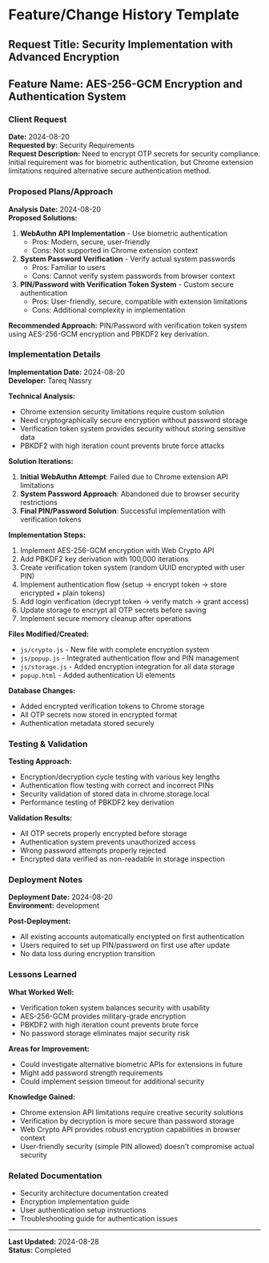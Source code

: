 # Feature/Change History Template

## Request Title: Security Implementation with Advanced Encryption

## Feature Name: AES-256-GCM Encryption and Authentication System

### Client Request
**Date:** 2024-08-20  
**Requested by:** Security Requirements  
**Request Description:**
Need to encrypt OTP secrets for security compliance. Initial requirement was for biometric authentication, but Chrome extension limitations required alternative secure authentication method.

### Proposed Plans/Approach
**Analysis Date:** 2024-08-20  
**Proposed Solutions:**
1. **WebAuthn API Implementation** - Use biometric authentication
   - Pros: Modern, secure, user-friendly
   - Cons: Not supported in Chrome extension context
2. **System Password Verification** - Verify actual system passwords
   - Pros: Familiar to users
   - Cons: Cannot verify system passwords from browser context
3. **PIN/Password with Verification Token System** - Custom secure authentication
   - Pros: User-friendly, secure, compatible with extension limitations
   - Cons: Additional complexity in implementation

**Recommended Approach:**
PIN/Password with verification token system using AES-256-GCM encryption and PBKDF2 key derivation.

### Implementation Details
**Implementation Date:** 2024-08-20  
**Developer:** Tareq Nassry  

**Technical Analysis:**
- Chrome extension security limitations require custom solution
- Need cryptographically secure encryption without password storage
- Verification token system provides security without storing sensitive data
- PBKDF2 with high iteration count prevents brute force attacks

**Solution Iterations:**
1. **Initial WebAuthn Attempt**: Failed due to Chrome extension API limitations
2. **System Password Approach**: Abandoned due to browser security restrictions
3. **Final PIN/Password Solution**: Successful implementation with verification tokens

**Implementation Steps:**
1. Implement AES-256-GCM encryption with Web Crypto API
2. Add PBKDF2 key derivation with 100,000 iterations
3. Create verification token system (random UUID encrypted with user PIN)
4. Implement authentication flow (setup → encrypt token → store encrypted + plain tokens)
5. Add login verification (decrypt token → verify match → grant access)
6. Update storage to encrypt all OTP secrets before saving
7. Implement secure memory cleanup after operations

**Files Modified/Created:**
- `js/crypto.js` - New file with complete encryption system
- `js/popup.js` - Integrated authentication flow and PIN management
- `js/storage.js` - Added encryption integration for all data storage
- `popup.html` - Added authentication UI elements

**Database Changes:**
- Added encrypted verification tokens to Chrome storage
- All OTP secrets now stored in encrypted format
- Authentication metadata stored securely

### Testing & Validation
**Testing Approach:**
- Encryption/decryption cycle testing with various key lengths
- Authentication flow testing with correct and incorrect PINs
- Security validation of stored data in chrome.storage.local
- Performance testing of PBKDF2 key derivation

**Validation Results:**
- All OTP secrets properly encrypted before storage
- Authentication system prevents unauthorized access
- Wrong password attempts properly rejected
- Encrypted data verified as non-readable in storage inspection

### Deployment Notes
**Deployment Date:** 2024-08-20  
**Environment:** development  

**Post-Deployment:**
- All existing accounts automatically encrypted on first authentication
- Users required to set up PIN/password on first use after update
- No data loss during encryption transition

### Lessons Learned
**What Worked Well:**
- Verification token system balances security with usability
- AES-256-GCM provides military-grade encryption
- PBKDF2 with high iteration count prevents brute force
- No password storage eliminates major security risk

**Areas for Improvement:**
- Could investigate alternative biometric APIs for extensions in future
- Might add password strength requirements
- Could implement session timeout for additional security

**Knowledge Gained:**
- Chrome extension API limitations require creative security solutions
- Verification by decryption is more secure than password storage
- Web Crypto API provides robust encryption capabilities in browser context
- User-friendly security (simple PIN allowed) doesn't compromise actual security

### Related Documentation
- Security architecture documentation created
- Encryption implementation guide
- User authentication setup instructions
- Troubleshooting guide for authentication issues

---
**Last Updated:** 2024-08-28  
**Status:** Completed